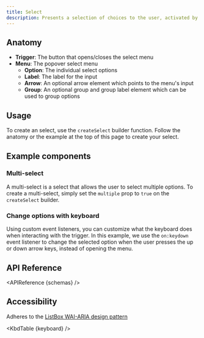 ```yaml
---
title: Select
description: Presents a selection of choices to the user, activated by a button.
---
```


<script>
    import { APIReference, KbdTable, Preview } from '$lib/docs/components'
    export let schemas
    export let keyboard
    export let snippets
    export let previews
</script>

## Anatomy

- **Trigger**: The button that opens/closes the select menu
- **Menu**: The popover select menu
  - **Option**: The individual select options
  - **Label**: The label for the input
  - **Arrow**: An optional arrow element which points to the menu's input
  - **Group**: An optional group and group label element which can be used to group options

## Usage

To create an select, use the `createSelect` builder function. Follow the anatomy or the example at
the top of this page to create your select.

## Example components

### Multi-select

A multi-select is a select that allows the user to select multiple options. To create a
multi-select, simply set the `multiple` prop to `true` on the `createSelect` builder.

<Preview code={snippets.multi}>
    <svelte:component this={previews.multi} />
</Preview>

### Change options with keyboard

Using custom event listeners, you can customize what the keyboard does when interacting with the
trigger. In this example, we use the `on:keydown` event listener to change the selected option when
the user presses the up or down arrow keys, instead of opening the menu.

<Preview code={snippets.keyboard}>
    <svelte:component this={previews.keyboard} />
</Preview>

## API Reference

<APIReference {schemas} />

## Accessibility

Adheres to the [ListBox WAI-ARIA design pattern](https://www.w3.org/WAI/ARIA/apg/patterns/listbox/)

<KbdTable {keyboard} />
